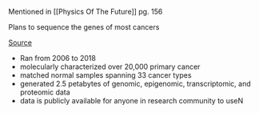 Mentioned in [[Physics Of The Future]] pg. 156

Plans to sequence the genes of most cancers

[Source](https://www.cancer.gov/about-nci/organization/ccg/research/structural-genomics/tcga)

- Ran from 2006 to 2018
- molecularly characterized over 20,000 primary cancer
- matched normal samples spanning 33 cancer types
- generated 2.5 petabytes of genomic, epigenomic, transcriptomic, and proteomic data
- data is publicly available for anyone in research community to useN

